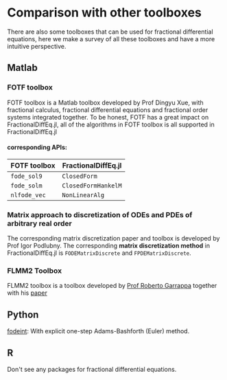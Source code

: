 # Comparison with other toolboxes

There are also some toolboxes that can be used for fractional differential equations, here we make a survey of all these toolboxes and have a more intuitive perspective.

## Matlab

### FOTF toolbox

FOTF toolbox is a Matlab toolbox developed by Prof Dingyu Xue, with fractional calculus, fractional differential equations and fractional order systems integrated together. To be honest, FOTF has a great impact on FractionalDiffEq.jl, all of the algorithms in FOTF toolbox is all supported in FractionalDiffEq.jl

#### corresponding APIs:

| FOTF toolbox | FractionalDiffEq.jl |
|-----|-----|
| ```fode_sol9``` | ```ClosedForm``` |
| ```fode_solm``` | ```ClosedFormHankelM``` |
| ```nlfode_vec``` | ```NonLinearAlg```|

### Matrix approach to discretization of ODEs and PDEs of arbitrary real order

The corresponding matrix discretization paper and toolbox is developed by Prof Igor Podlubny. The corresponding **matrix discretization method** in FractionalDiffEq.jl is ```FODEMatrixDiscrete``` and ```FPDEMatrixDiscrete```.

### FLMM2 Toolbox

FLMM2 toolbox is a toolbox developed by [Prof Roberto Garrappa](https://www.dm.uniba.it/members/garrappa) together with his [paper](http://dx.doi.org/10.1016/j.matcom.2013.09.012)

## Python

[fodeint](https://github.com/mattja/fodeint): With explicit one-step Adams-Bashforth (Euler) method.

## R

Don't see any packages for fractional differential equations.
